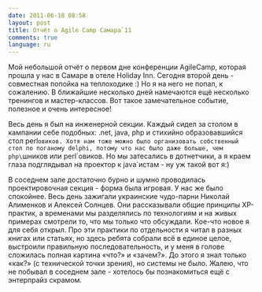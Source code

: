 ```yaml
---
date: 2011-06-18 08:58
layout: post
title: Отчёт о Agile Camp Самара`11
comments: true
language: ru
---
```


Мой небольшой отчёт о первом дне конференции AgileCamp, которая прошла у нас в
Самаре в отеле Holiday Inn. Сегодня второй день - совместная попойка на
теплоходике :) Но я на него не попал, к сожалению. В ближайшие несколько дней
намечаются ещё несколько тренингов и мастер-классов. Вот такое замечательное
событие, полезное и очень интересное!

Весь день я был на инженерной секции. Каждый сидел за столом в кампании себе
подобных: .net, java, php и стихийно образовавшийся стол perl`овиков. Хотя нам
тоже можно было организовать собственный стол по поганому delphi, потому что
нас было даже больше, чем php\`шников или perl\`овиков. Но мы затесались в
дотнетчики, а я краем глаза подглядывал на проектор к java`истам - ну уж такой
вот я:)

В соседнем зале достаточно бурно и шумно проводилась проектировочная секция -
форма была игровая. У нас же было спокойнее. Весь день зажигали украинские
чудо-парни Николай Алименков и Алексей Солнцев. Они рассказывали общие
принципы XP-практик, а временами мы разделялись по технологиям и на живых
примерах смотрели то, что мы только что обсуждали. Кое-что новое я для себя
открыл. Про эти практики по отдельности я читал в разных книгах или статьях,
но здесь ребята собрали всё в единое целое, выстроили правильную
последовательность, и у меня в голове сложилась полная картина «что?» и
«зачем?». До этого я знал только «как?» (с технической точки зрения), но
системы не было. Жалею, что не побывал в соседнем зале - хотелось бы
познакомиться ещё с энтерпрайз скрамом.

